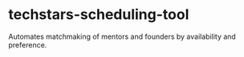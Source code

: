 # techstars-scheduling-tool
Automates matchmaking of mentors and founders by availability and preference.
